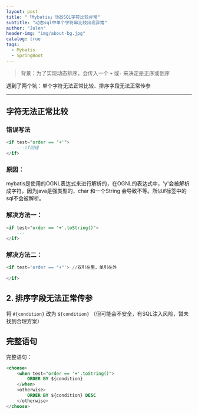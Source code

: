 ```yaml
---
layout: post
title: "「Mybatis」动态SQL字符比较异常"
subtitle: "动态sql中单个字符串比较出现异常"
author: "Jalen"
header-img: "img/about-bg.jpg"
catalog: true
tags:
  - Mybatis
  - SpringBoot
---
```


> 背景：为了实现动态排序，会传入一个 `+` 或`-` 来决定是正序或倒序

遇到了两个坑：单个字符无法正常比较、排序字段无法正常传参

----

## 字符无法正常比较

### 错误写法

```sql
<if test="order == '+'">
	---if同理
</if>
```

### 原因：

mybatis是使用的OGNL表达式来进行解析的，在OGNL的表达式中，'y'会被解析成字符，因为java是强类型的，char 和一个String 会导致不等。所以if标签中的sql不会被解析。

### 解决方法一：

```sql
<if test="order == '+'.toString()">
	---
</if>
```

### 解决方法二：

```sql
<if test='order == "+"'> //双引在里，单引在外
	---
</if>
```

## 2. 排序字段无法正常传参

将 `#{condition}` 改为 `${condition}` （但可能会不安全，有SQL注入风险，暂未找到合理方案）

## 完整语句

完整语句：

```sql
<choose>
    <when test="order == '+'.toString()">
        ORDER BY ${condition}
    </when>
    <otherwise>
        ORDER BY ${condition} DESC
    </otherwise>
</choose>
```